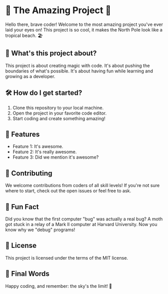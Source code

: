 # 🚀 The Amazing Project 🚀

Hello there, brave coder! Welcome to the most amazing project you've ever laid your eyes on! This project is so cool, it makes the North Pole look like a tropical beach. 🏖️

## 🎯 What's this project about?

This project is about creating magic with code. It's about pushing the boundaries of what's possible. It's about having fun while learning and growing as a developer. 

## 🛠️ How do I get started?

1. Clone this repository to your local machine.
2. Open the project in your favorite code editor.
3. Start coding and create something amazing!

## 🎉 Features

- Feature 1: It's awesome.
- Feature 2: It's really awesome.
- Feature 3: Did we mention it's awesome?

## 🙌 Contributing

We welcome contributions from coders of all skill levels! If you're not sure where to start, check out the open issues or feel free to ask.

## 🎈 Fun Fact

Did you know that the first computer "bug" was actually a real bug? A moth got stuck in a relay of a Mark II computer at Harvard University. Now you know why we "debug" programs!

## 📜 License

This project is licensed under the terms of the MIT license.

## 🎁 Final Words

Happy coding, and remember: the sky's the limit! 🌌